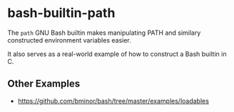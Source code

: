 # bash-builtin-path

The `path` GNU Bash builtin makes manipulating PATH and similary
constructed environment variables easier.

It also serves as a real-world example of how to construct a Bash
builtin in C.

## Other Examples

-   https://github.com/bminor/bash/tree/master/examples/loadables
